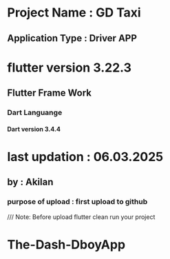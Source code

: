 # Project Name      : GD Taxi
## Application Type : Driver APP

# flutter version 3.22.3
## Flutter Frame Work
### Dart Languange
#### Dart version 3.4.4

# last updation         : 06.03.2025
## by                   : Akilan
### purpose of upload   : first upload to github


/// Note:  Before upload flutter clean run your project

# The-Dash-DboyApp
